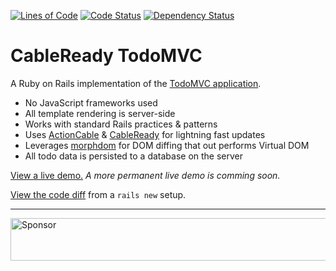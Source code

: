 [![Lines of Code](http://img.shields.io/badge/lines_of_code-277-brightgreen.svg?style=flat)](http://blog.codinghorror.com/the-best-code-is-no-code-at-all/)
[![Code Status](http://img.shields.io/codeclimate/github/hopsoft/cable_ready_todomvc.svg?style=flat)](https://codeclimate.com/github/hopsoft/cable_ready_todomvc)
[![Dependency Status](http://img.shields.io/gemnasium/hopsoft/cable_ready_todomvc.svg?style=flat)](https://gemnasium.com/hopsoft/cable_ready_todomvc)

# CableReady TodoMVC

A Ruby on Rails implementation of the [TodoMVC application](http://todomvc.com).

- No JavaScript frameworks used
- All template rendering is server-side
- Works with standard Rails practices & patterns
- Uses [ActionCable](http://guides.rubyonrails.org/action_cable_overview.html)
  & [CableReady](https://github.com/hopsoft/cable_ready) for lightning fast updates
- Leverages [morphdom](https://github.com/patrick-steele-idem/morphdom) for DOM diffing that out performs Virtual DOM
- All todo data is persisted to a database on the server

[View a live demo.](http://165.227.16.103)
_A more permanent live demo is comming soon._

[View the code diff](https://github.com/hopsoft/cable_ready_todomvc/compare/112b4ebe0bd86ff029f5d1865eeed71d8f9aacc9...master)
from a `rails new` setup.

---

<a target='_blank' rel='nofollow' href='https://app.codesponsor.io/link/QMSjMHrtPhvfmCnk5Hbikhhr/hopsoft/cable_ready_todomvc'>
  <img alt='Sponsor' width='888' height='68' src='https://app.codesponsor.io/embed/QMSjMHrtPhvfmCnk5Hbikhhr/hopsoft/cable_ready_todomvc.svg' />
</a>
